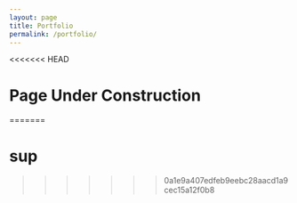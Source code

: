 ```yaml
---
layout: page
title: Portfolio
permalink: /portfolio/
---
```


<<<<<<< HEAD
# Page Under Construction
=======
# sup
>>>>>>> 0a1e9a407edfeb9eebc28aacd1a9cec15a12f0b8
